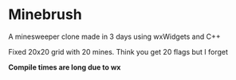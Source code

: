 # Minebrush

A minesweeper clone made in 3 days using wxWidgets and C++

Fixed 20x20 grid with 20 mines. Think you get 20 flags but I forget

**Compile times are long due to wx**
